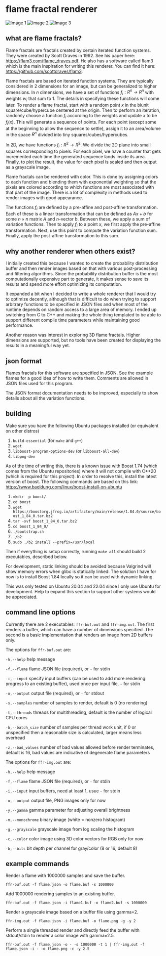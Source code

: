 # flame fractal renderer

![Image 1](examples/sierpinski_triangle.png)
![Image 2](examples/csci6360_project.png)
![Image 3](examples/tkoz_test3.png)

## what are flame fractals?

Flame fractals are fractals created by certain iterated function systems. They
were created by Scott Draves in 1992. See his paper here:
https://flam3.com/flame_draves.pdf. He also has a software called flam3 which is
the main inspiration for writing this renderer. You can find it here:
https://github.com/scottdraves/flam3.

Flame fractals are based on iterated function systems. They are typically
considered in 2 dimensions for an image, but can be generalized to higher
dimensions. In $n$ dimensions, we have a set of functions $f_i:R^n\to R^n$ with
weights $w_i$ that sum to 1. The details in specifying these functions will come
later. To render a flame fractal, start with a random point $x$ in the biunit
square/cube/hypercube centered at the origin. Then to perform an iteration,
randomly choose a function $f_i$ according to the weights and update $x$ to be
$f_i(x)$. This will generate a sequence of points. For each point (except some
at the beginning to allow the sequence to settle), assign it to an area/volume
in the space $R^n$ divided into tiny squares/cubes/hypercubes.

In 2D, we have functions $f_i:R^2\to R^2$. We divide the 2D plane into small
squares corresponding to pixels. For each pixel, we have a counter that gets
incremented each time the generated sequence lands inside its area. Finally, to
plot the result, the value for each pixel is scaled and then output as a
grayscale image.

Flame fractals can be rendered with color. This is done by assigning colors to
each function and blending them with exponential weighting so that the pixels
are colored according to which functions are most associated with that part of
the image. There is a lot of complexity in methods used to render images with
good appearance.

The functions $f_i$ are defined by a pre-affine and post-affine transformation.
Each of these is a linear transformation that can be defined as $Ax+b$ for some
$n\times n$ matrix $A$ and $n$-vector $b$. Between these, we apply a sum of
variation functions. Then to apply $f_i$ to a point $x$, we first apply the
pre-affine transformation. Next, use this point to compute the variation
function sum. Finally, apply the post-affine transformation to this sum. 

## why another renderer when others exist?

I initially created this because I wanted to create the probability distribution
buffer and then render images based on that with various post-processing and
filtering algorithms. Since the probability distribution buffer is the most
computationally expensive part to generate, it makes sense to save its results
and spend more effort optimizing its computation.

It expanded a bit when I decided to write a whole renderer that I would try to
optimize decently, although that is difficult to do when trying to support
arbitrary functions to be specified in JSON files and when most of the runtime
depends on random access to a large area of memory. I ended up switching from C
to C++ and making the whole thing templated to be able to support different
compile time parameters while maintaining good performance.

Another reason was interest in exploring 3D flame fractals. Higher dimensions
are supported, but no tools have been created for displaying the results in a
meaningful way yet.

## json format

Flames fractals for this software are specified in JSON. See the example flames
for a good idea of how to write them. Comments are allowed in JSON files used
for this program.

The JSON format documentation needs to be improved, especially to show details
about all the variation functions.

## building

Make sure you have the following Ubuntu packages installed (or equivalent on
other distros)

1. `build-essential` (for `make` and `g++`)
2. `wget`
3. `libboost-program-options-dev` (or `libboost-all-dev`)
4. `libpng-dev`

As of the time of writing this, there is a known issue with Boost 1.74 (which
comes from the Ubuntu repositories) where it will not compile with C++20 (which
is required for this project). In order to resolve this, install the latest
version of boost. The following commands are based on this link:
https://www.baeldung.com/linux/boost-install-on-ubuntu

1. `mkdir -p boost/`
2. `cd boost`
3. `wget https://boostorg.jfrog.io/artifactory/main/release/1.84.0/source/boost_1_84_0.tar.bz2`
4. `tar -xvf boost_1_84_0.tar.bz2`
5. `cd boost_1_84_0/`
6. `./bootstrap.sh`
7. `./b2`
8. `sudo ./b2 install --prefix=/usr/local`

Then if everything is setup correctly, running `make all` should build 2
executables, described below.

For development, static linking should be avoided because Valgrind will show
memory errors when glibc is statically linked. The solution I have for now is
to install Boost 1.84 locally so it can be used with dynamic linking.

This was only tested on Ubuntu 20.04 and 22.04 since I only use Ubuntu for
development. Help to expand this section to support other systems would be
appreciated.

## command line options

Currently there are 2 executables: `ffr-buf.out` and `ffr-img.out`. The first
renders a buffer, which can have a number of dimensions specified. The second
is a basic implementation that renders an image from 2D buffers only.

The options for `ffr-buf.out` are:

`-h,--help` help message

`-f,--flame` flame JSON file (required), or `-` for stdin

`-i,--input` specify input buffers (can be used to add more rendering progress
to an existing buffer), used once per input file, `-` for stdin

`-o,--output` output file (required), or `-` for stdout

`-s,--samples` number of samples to render, default is 0 (no rendering)

`-t,--threads` threads for multithreading, default is the number of logical
CPU cores

`-b,--batch_size` number of samples per thread work unit, if 0 or unspecified
then a reasonable size is calculated, larger means less overhead

`-z,--bad_values` number of bad values allowed before render terminates,
default is 16, bad values are indicative of degenerate flame parameters

The options for `ffr-img.out` are:

`-h,--help` help message

`-f,--flame` flame JSON file (required), or `-` for stdin

`-i,--input` input buffers, need at least 1, usue `-` for stdin

`-o,--output` output file, PNG images only for now

`-y,--gamma` gamma parameter for adjusting overall brightness

`-m,--monochrome` binary image (white = nonzero histogram)

`-g,--grayscale` grayscale image from log scaling the histogram

`-c,--color` color image using 3D color vectors for RGB only for now

`-b,--bits` bit depth per channel for gray/color (8 or 16, default 8)

## example commands

Render a flame with 1000000 samples and save the buffer.

`ffr-buf.out -f flame.json -o flame.buf -s 1000000`

Add 1000000 rendering samples to an existing buffer.

`ffr-buf.out -f flame.json -i flame1.buf -o flame2.buf -s 1000000`

Render a grayscale image based on a buffer file using gamma=2.

`ffr-img.out -f flame.json -i flame.buf -o flame.png -g -y 2`

Perform a single threaded render and directly feed the buffer with stdout/stdin
to render a color image with gamma=2.5.

`ffr-buf.out -f flame.json -o - -s 1000000 -t 1 | ffr-img.out -f flame.json -i - -o flame.png -c -y 2.5`
